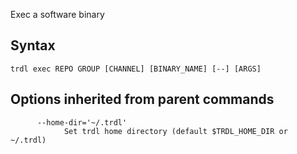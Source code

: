 Exec a software binary

## Syntax

```shell
trdl exec REPO GROUP [CHANNEL] [BINARY_NAME] [--] [ARGS]
```

## Options inherited from parent commands

```shell
      --home-dir='~/.trdl'
            Set trdl home directory (default $TRDL_HOME_DIR or ~/.trdl)
```

